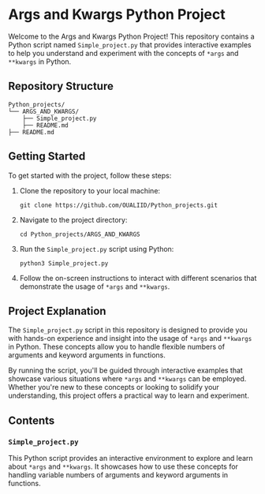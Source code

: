 # Args and Kwargs Python Project

Welcome to the Args and Kwargs Python Project! This repository contains a Python script named `Simple_project.py` that provides interactive examples to help you understand and experiment with the concepts of `*args` and `**kwargs` in Python.

## Repository Structure

```
Python_projects/
└── ARGS_AND_KWARGS/
    ├── Simple_project.py
    ├── README.md
├── README.md
```

## Getting Started

To get started with the project, follow these steps:

1. Clone the repository to your local machine:
   ```
   git clone https://github.com/OUALIID/Python_projects.git
   ```

2. Navigate to the project directory:
   ```
   cd Python_projects/ARGS_AND_KWARGS
   ```

3. Run the `Simple_project.py` script using Python:
   ```
   python3 Simple_project.py
   ```

4. Follow the on-screen instructions to interact with different scenarios that demonstrate the usage of `*args` and `**kwargs`.

## Project Explanation

The `Simple_project.py` script in this repository is designed to provide you with hands-on experience and insight into the usage of `*args` and `**kwargs` in Python. These concepts allow you to handle flexible numbers of arguments and keyword arguments in functions.

By running the script, you'll be guided through interactive examples that showcase various situations where `*args` and `**kwargs` can be employed. Whether you're new to these concepts or looking to solidify your understanding, this project offers a practical way to learn and experiment.

## Contents

### `Simple_project.py`

This Python script provides an interactive environment to explore and learn about `*args` and `**kwargs`. It showcases how to use these concepts for handling variable numbers of arguments and keyword arguments in functions.
